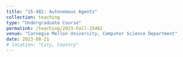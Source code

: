 ```yaml
---
title: "15-482: Autonomous Agents"
collection: teaching
type: "Undergraduate Course"
permalink: /teaching/2023-Fall-15482
venue: "Carnegie Mellon University, Computer Science Department"
date: 2023-08-21
# location: "City, Country"
---
```


<!--TA'd 15-482 in the Fall of 2023


Heading 1
======

Heading 2
======

Heading 3
====== -->
